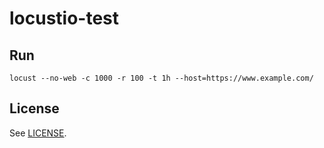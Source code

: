 # locustio-test

## Run

    locust --no-web -c 1000 -r 100 -t 1h --host=https://www.example.com/

## License

See [LICENSE](LICENSE).
